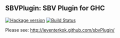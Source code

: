 ## SBVPlugin: SBV Plugin for GHC

[![Hackage version](http://img.shields.io/hackage/v/sbvPlugin.svg?label=Hackage)](http://hackage.haskell.org/package/sbvPlugin)
    [![Build Status](http://img.shields.io/travis/LeventErkok/sbvPlugin.svg?label=Build)](http://travis-ci.org/LeventErkok/sbvPlugin)

Please see: http://leventerkok.github.com/sbvPlugin/
